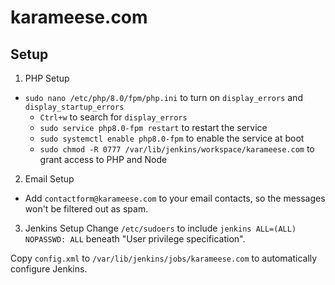 # karameese.com

## Setup
1. PHP Setup
- `sudo nano /etc/php/8.0/fpm/php.ini` to turn on `display_errors` and `display_startup_errors`
	- `Ctrl+w` to search for `display_errors`
	- `sudo service php8.0-fpm restart` to restart the service
	- `sudo systemctl enable php8.0-fpm` to enable the service at boot
	- `sudo chmod -R 0777 /var/lib/jenkins/workspace/karameese.com` to grant access to PHP and Node

2. Email Setup
- Add `contactform@karameese.com` to your email contacts, so the messages won't be filtered out as spam.

3. Jenkins Setup
Change `/etc/sudoers` to include `jenkins ALL=(ALL) NOPASSWD: ALL` beneath "User privilege specification".

Copy `config.xml` to `/var/lib/jenkins/jobs/karameese.com` to automatically configure Jenkins.